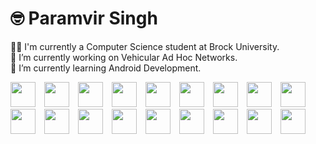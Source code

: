 # 🤓️ Paramvir Singh

👨‍🎓 I'm currently a Computer Science student at Brock University. <br>
🔭 I’m currently working on Vehicular Ad Hoc Networks. <br>
🌱 I’m currently learning Android Development. <br>


<img width="40px" style="padding-right:10px" src="https://cdn.jsdelivr.net/gh/devicons/devicon/icons/c/c-original.svg" />

<img width="40px" style="padding-right:10px" src="https://cdn.jsdelivr.net/gh/devicons/devicon/icons/c/c-original.svg" />

<img width="40px" style="padding-right:10px" src="https://cdn.jsdelivr.net/gh/devicons/devicon/icons/c/c-original.svg" />

<img width="40px" style="padding-right:10px" src="https://cdn.jsdelivr.net/gh/devicons/devicon/icons/java/java-original.svg" />

<img width="40px" style="padding-right:10px" src="https://cdn.jsdelivr.net/gh/devicons/devicon/icons/kotlin/kotlin-original.svg" />
          
<img width="40px" style="padding-right:10px" src="https://cdn.jsdelivr.net/gh/devicons/devicon/icons/python/python-original.svg" />

<img width="40px" style="padding-right:10px" src="https://cdn.jsdelivr.net/gh/devicons/devicon/icons/linux/linux-original.svg" />

<img width="40px" style="padding-right:10px" src="https://cdn.jsdelivr.net/gh/devicons/devicon/icons/android/android-original.svg" />          

<img width="40px" style="padding-right:10px" src="https://cdn.jsdelivr.net/gh/devicons/devicon/icons/bash/bash-original.svg" />          
          
<img width="40px" style="padding-right:10px" src="https://cdn.jsdelivr.net/gh/devicons/devicon/icons/android/android-original-wordmark.svg" />     

<img width="40px" style="padding-right:10px" src="https://cdn.jsdelivr.net/gh/devicons/devicon/icons/git/git-original.svg" />

<img width="40px" style="padding-right:10px" src="https://cdn.jsdelivr.net/gh/devicons/devicon/icons/jupyter/jupyter-original-wordmark.svg" />

<img width="40px" style="padding-right:10px" src="https://cdn.jsdelivr.net/gh/devicons/devicon/icons/sqlite/sqlite-original-wordmark.svg" />

<img width="40px" style="padding-right:10px" src="https://cdn.jsdelivr.net/gh/devicons/devicon/icons/postgresql/postgresql-original-wordmark.svg" />

<img width="40px" style="padding-right:10px" src="https://cdn.jsdelivr.net/gh/devicons/devicon/icons/firebase/firebase-plain-wordmark.svg" />
          
<img width="40px" style="padding-right:10px" src="https://cdn.jsdelivr.net/gh/devicons/devicon/icons/gradle/gradle-plain-wordmark.svg" />
            
<img width="40px" style="padding-right:10px" src="https://cdn.jsdelivr.net/gh/devicons/devicon/icons/latex/latex-original.svg" />
          
<img width="40px" style="padding-right:10px" src="https://cdn.jsdelivr.net/gh/devicons/devicon/icons/anaconda/anaconda-original-wordmark.svg" />

